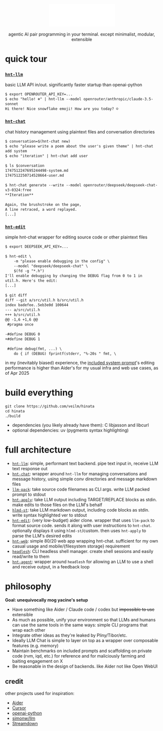 <p align="center">
<img src="https://raw.githubusercontent.com/veilm/veilm.github.io/refs/heads/master/static/1747511209-hinata-simsun.png" width="217">
</p>

<p align="center">
agentic AI pair programming in your terminal. except minimalist, modular, extensible
</p>

# quick tour
### [`hnt-llm`](./llm/)
basic LLM API in/out. significantly faster startup than openai-python
```
$ export OPENROUTER_API_KEY=...
$ echo "hello! ❄️" | hnt-llm --model openrouter/anthropic/claude-3.5-sonnet
Hi there! Nice snowflake emoji! How are you today? ☺️
```

### [`hnt-chat`](./chat/)
chat history management using plaintext files and conversation directories
```
$ conversation=$(hnt-chat new)
$ echo "please write a poem about the user's given theme" | hnt-chat add system
$ echo "iteration" | hnt-chat add user

$ ls $conversation
1747512247695244498-system.md
1747512250714528664-user.md

$ hnt-chat generate --write --model openrouter/deepseek/deepseek-chat-v3-0324:free
**Iteration**  

Again, the brushstroke on the page,  
A line retraced, a word replayed.
[...]
```

### [`hnt-edit`](./edit)
simple hnt-chat wrapper for editing source code or other plaintext files

```
$ export DEEPSEEK_API_KEY=...

$ hnt-edit \
	-m "please enable debugging in the config" \
	--model "deepseek/deepseek-chat" \
	$(fd -g "*.h")
I'll enable debugging by changing the DEBUG flag from 0 to 1 in util.h. Here's the edit:
[...]

$ git diff
diff --git a/src/util.h b/src/util.h
index badefee..5eb3e0d 100644
--- a/src/util.h
+++ b/src/util.h
@@ -1,6 +1,6 @@
 #pragma once
 
-#define DEBUG 0
+#define DEBUG 1
 
 #define debug(fmt, ...) \
 	do { if (DEBUG) fprintf(stderr, "%-20s " fmt, \
```

in my (inevitably biased) experience, the [included system
prompt](https://raw.githubusercontent.com/veilm/hinata/refs/heads/main/edit/prompts/main-file_edit.md)'s
editing performance is higher than Aider's for my usual infra and web use cases,
as of Apr 2025

# build everything
```
git clone https://github.com/veilm/hinata
cd hinata
./build
```

- dependencies (you likely already have them): C libjasson and libcurl
- optional dependencies: uv (pygments syntax highlighting)

# full architecture
- [`hnt-llm`](./llm/): simple, performant text backend. pipe text input in,
receive LLM text response out
- [`hnt-chat`](./chat/): wrapper around `hnt-llm` for managing conversations and
message history, using simple conv directories and message markdown files
- [`llm-pack`](./edit/llm-pack/): take source code filenames as CLI args. write
LLM packed prompt to stdout
- [`hnt-apply`](./edit/): take LLM output including TARGET/REPLACE blocks as
stdin. make edits to those files on the LLM's behalf
- [`hlmd-st`](./fmt/highlight/): take LLM markdown output, including code blocks
as stdin. write syntax highlighted ver to stdout
- [`hnt-edit`](./edit/): (very low-budget) aider clone. wrapper that uses
`llm-pack` to format source code. sends it along with user instructions to
`hnt-chat`. optionally displays it using `hlmd-st`/custom. then uses `hnt-apply`
to parse the LLM's desired edits
- [`hnt-web`](./web/): simple 80/20 web app wrapping hnt-chat. sufficient for my
own casual usage and mobile/{filesystem storage} requirement
- [`headlesh`](./agent/headlesh/): CLI headless shell manager. create shell
sessions and easily read/write to them
- [`hnt-agent`](./agent/): wrapper around `headlesh` for allowing an LLM to use
a shell and receive output, in a feedback loop

# philosophy

**Goal: unequivocally mog yacine's setup**

- Have something like Aider / Claude code / codex but ~~impossible to use~~
extensible
- As much as possible, unify your environment so that LLMs and humans can use
the same tools in the same ways: simple CLI programs that wrap each other
- Integrate other ideas as they're leaked by Pliny/Tibor/etc.
- Ideally LLM Chat is simple to layer on top as a wrapper over composable
features (e.g. memory)
- Maintain benchmarks on included prompts and scaffolding on private code (rvm,
iqd, etc.) for reference and for maliciously farming and baiting engagement on X
- Be reasonable in the design of backends. like Aider not like Open WebUI

## credit
other projects used for inspiration:
- [Aider](https://aider.chat/)
- [Cursor](https://www.cursor.com/)
- [openai-python](https://github.com/openai/openai-python)
- [simonw/llm](https://github.com/simonw/llm)
- [Streamdown](https://github.com/day50-dev/Streamdown)
